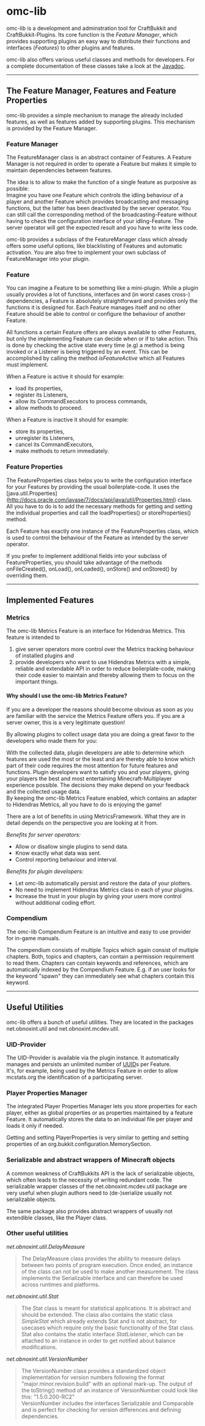 # omc-lib
omc-lib is a development and adminstration tool for CraftBukkit and
CraftBukkit-Plugins. Its core function is the *Feature Manager*, which provides
supporting plugins an easy way to distribute their functions and interfaces
(*Features*) to other plugins and features.

omc-lib also offers various useful classes and methods for developers. For a
complete documentation of these classes take a look at the
[Javadoc](http://jd.obnoxint.net/omc-lib).

***

## The Feature Manager, Features and Feature Properties
omc-lib provides a simple mechanism to manage the already included features, as
well as features added by supporting plugins. This mechanism is provided by the
Feature Manager.

### Feature Manager
The FeatureManager class is an abstract container of Features. A Feature
Manager is not required in order to operate a Feature but makes it simple to
maintain dependencies between features.

The idea is to allow to make the function of a single feature as purposive as
possible:  
Imagine you have one Feature which controls the idling behaviour of a player and
another Feature which provides broadcasting and messaging functions, but the
latter has been deactivated by the server operator. You can still call the
corresponding method of the broadcasting-Feature without having to check the
configuration interface of your idling-Feature. The server operator will get
the expected result and you have to write less code.

omc-lib provides a subclass of the FeatureManager class which already offers
some useful options, like blacklisting of Features and automatic activation. You
are also free to implement your own subclass of FeatureManager into your plugin.

### Feature
You can imagine a Feature to be something like a mini-plugin. While a plugin
usually provides a lot of functions, interfaces and (in worst cases cross-)
dependencies, a Feature is absolutely straightforward and provides only the
functions it is designed for. Each Feature manages itself and no other Feature
should be able to control or configure the behaviour of another Feature.

All functions a certain Feature offers are always available to other Features,
but only the implementing Feature can decide when or if to take action. This is
done by checking the active state every time (e.g) a method is being invoked or
a Listener is being triggered by an event. This can be accomplished by calling
the method *isFeatureActive* which all Features must implement.

When a Feature is active it should for example:
* load its properties,
* register its Listeners,
* allow its CommandExecutors to process commands,
* allow methods to proceed.

When a Feature is inactive it should for example:
* store its properties,
* unregister its Listeners,
* cancel its CommandExecutors,
* make methods to return immediately.

### Feature Properties
The FeatureProperties class helps you to write the configuration interface for
your Features by providing the usual boilerplate-code. It uses the
[java.util.Properties]
(http://docs.oracle.com/javase/7/docs/api/java/util/Properties.html) class. All
you have to do is to add the necessary methods for getting and setting the
individual properties and call the loadProperties() or storeProperties() method.

Each Feature has exactly one instance of the FeatureProperties class, which is
used to control the behaviour of the Feature as intended by the server operator.

If you prefer to implement additional fields into your subclass of
FeatureProperties, you should take advantage of the methods onFileCreated(),
onLoad(), onLoaded(), onStore() and onStored() by overriding them.

***

## Implemented Features

### Metrics
The omc-lib Metrics Feature is an interface for Hidendras Metrics. This feature
is intended to

1. give server operators more control over the Metrics tracking behaviour of
installed plugins and
2. provide developers who want to use Hidendras Metrics with a simple, reliable
and extendable API in order to reduce boilerplate-code, making their code easier
to maintain and thereby allowing them to focus on the important things.

#### Why should I use the omc-lib Metrics Feature?
If you are a developer the reasons should become obvious as soon as you are
familiar with the service the Metrics Feature offers you. If you are a server
owner, this is a very legitimate question!

By allowing plugins to collect usage data you are doing a great favor to the
developers who made them for you:

With the collected data, plugin developers are able to determine which features
are used the most or the least and are thereby able to know which part of their
code requires the most attention for future features and functions. Plugin
developers want to satisfy you and your players, giving your players the best
and most entertaining Minecraft-Multiplayer experience possible. The decisions
they make depend on your feedback and the collected usage data.  
By keeping the omc-lib Metrics Feature enabled, which contains an adapter to
Hidendras Metrics, all you have to do is enjoying the game!

There are a lot of benefits in using MetricsFramework. What they are in detail
depends on the perspective you are looking at it from.

*Benefits for server operators:*
* Allow or disallow single plugins to send data.
* Know exactly what data was sent.
* Control reporting behaviour and interval.

*Benefits for plugin developers:*
* Let omc-lib automatically persist and restore the data of your plotters.
* No need to implement Hidendras Metrics class in each of your plugins.
* Increase the trust in your plugin by giving your users more control without
additional coding effort.

### Compendium
The omc-lib Compendium Feature is an intuitive and easy to use provider for
in-game manuals.

The compendium consists of multiple Topics which again consist of multiple
chapters. Both, topics and chapters, can contain a permission requirement to
read them. Chapters can contain keywords and references, which are automatically
indexed by the Compendium Feature. E.g. if an user looks for the keyword "spawn"
they can immediately see what chapters contain this keyword.

***

## Useful Utilities
omc-lib offers a bunch of useful utilities. They are located in the packages
net.obnoxint.util and net.obnoxint.mcdev.util.

### UID-Provider
The UID-Provider is available via the plugin instance. It automatically manages
and persists an unlimited number of
[UUID](https://en.wikipedia.org/wiki/Universally_unique_identifier)s per
Feature.  
It's, for example, being used by the Metrics Feature in order to allow
mcstats.org the identification of a participating server.

### Player Properties Manager
The integrated Player Properties Manager lets you store properties for each
player, either as global properties or as properties maintained by a feature
Feature. It automatically stores the data to an individual file per player and
loads it only if needed.

Getting and setting PlayerProperties is very similar to getting and setting
properties of an org.bukkit.configuration.MemorySection.

### Serializable and abstract wrappers of Minecraft objects
A common weakness of CraftBukkits API is the lack of serializable objects, which
often leads to the necessity of writing redundant code. The serializable wrapper
classes of the net.obnoxint.mcdev.util package are very useful when plugin
authors need to (de-)serialize usually not serializable objects.

The same package also provides abstract wrappers of usually not extendible
classes, like the Player class.

### Other useful utilities

*net.obnoxint.util.DelayMeasure*

> The DelayMeasure class provides the ability to measure delays between two
points of program execution. Once ended, an instance of the class can not be
used to make another measurement. The class implements the Serializable
interface and can therefore be used across runtimes and platforms.

*net.obnoxint.util.Stat*

> The Stat class is meant for statistical applications. It is abstract and
should be extended. The class also contains the static class *SimpleStat* which
already extends Stat and is not abstract, for usecases which require only the
basic functionality of the Stat class. Stat also contains the static interface
*StatListener*, which can be attached to an instance in order to get notified
about balance modifications.

*net.obnoxint.util.VersionNumber*

> The VersionNumber class provides a standardized object implementation for
version numbers following the format "major.minor.revision.build" with an
optional mark-up. The output of the toString() method of an instance of
VersionNumber could look like this: "1.5.0.200-RC2"  
VersionNumber includes the interfaces Serializable and Comparable and is perfect
for checking for version differences and defining dependencies.